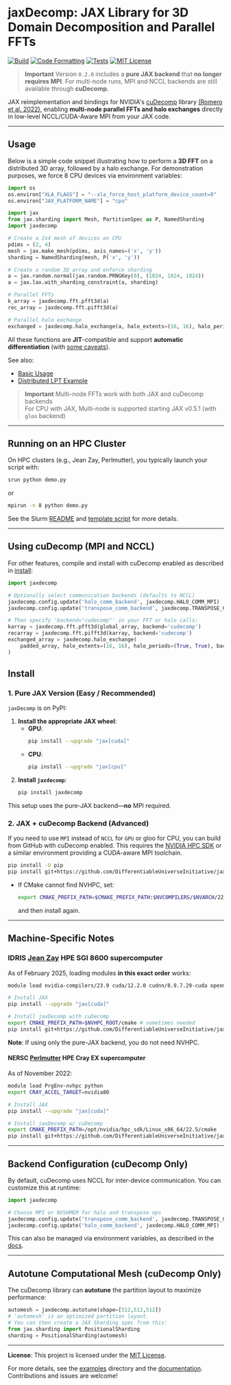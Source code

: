 
# jaxDecomp: JAX Library for 3D Domain Decomposition and Parallel FFTs

[![Build](https://github.com/DifferentiableUniverseInitiative/jaxDecomp/actions/workflows/github-deploy.yml/badge.svg)](https://github.com/DifferentiableUniverseInitiative/jaxDecomp/actions/workflows/github-deploy.yml)
[![Code Formatting](https://github.com/DifferentiableUniverseInitiative/jaxDecomp/actions/workflows/formatting.yml/badge.svg)](https://github.com/DifferentiableUniverseInitiative/jaxDecomp/actions/workflows/formatting.yml)
[![Tests](https://github.com/DifferentiableUniverseInitiative/jaxDecomp/actions/workflows/tests.yml/badge.svg)](https://github.com/DifferentiableUniverseInitiative/jaxDecomp/actions/workflows/tests.yml)
[![MIT License](https://img.shields.io/badge/License-MIT-yellow.svg)](https://opensource.org/licenses/MIT)

> **Important**
> Version `0.2.0` includes a **pure JAX backend** that **no longer requires MPI**. For multi-node runs, MPI and NCCL backends are still available through **cuDecomp**.

JAX reimplementation and bindings for NVIDIA's [cuDecomp](https://nvidia.github.io/cuDecomp/index.html) library [(Romero et al. 2022)](https://dl.acm.org/doi/abs/10.1145/3539781.3539797), enabling **multi-node parallel FFTs and halo exchanges** directly in low-level NCCL/CUDA-Aware MPI from your JAX code.

---

## Usage

Below is a simple code snippet illustrating how to perform a **3D FFT** on a distributed 3D array, followed by a halo exchange. For demonstration purposes, we force 8 CPU devices via environment variables:

```python
import os
os.environ["XLA_FLAGS"] = "--xla_force_host_platform_device_count=8"
os.environ["JAX_PLATFORM_NAME"] = "cpu"

import jax
from jax.sharding import Mesh, PartitionSpec as P, NamedSharding
import jaxdecomp

# Create a 2x4 mesh of devices on CPU
pdims = (2, 4)
mesh = jax.make_mesh(pdims, axis_names=('x', 'y'))
sharding = NamedSharding(mesh, P('x', 'y'))

# Create a random 3D array and enforce sharding
a = jax.random.normal(jax.random.PRNGKey(0), (1024, 1024, 1024))
a = jax.lax.with_sharding_constraint(a, sharding)

# Parallel FFTs
k_array = jaxdecomp.fft.pfft3d(a)
rec_array = jaxdecomp.fft.pifft3d(a)

# Parallel halo exchange
exchanged = jaxdecomp.halo_exchange(a, halo_extents=(16, 16), halo_periods=(True, True))
```

All these functions are **JIT**-compatible and support **automatic differentiation** (with [some caveats](docs/02-caveats.md)).

See also:
- [Basic Usage](docs/01-basic_usage.md)
- [Distributed LPT Example](examples/lpt_nbody_demo.py)
 
> **Important**
> Multi-node FFTs work with both JAX and cuDecomp backends\
> For CPU with JAX, Multi-node is supported starting JAX v0.5.1 (with `gloo` backend)

---

## Running on an HPC Cluster

On HPC clusters (e.g., Jean Zay, Perlmutter), you typically launch your script with:
```bash
srun python demo.py
```
or
```bash
mpirun -n 8 python demo.py
```

See the Slurm [README](slurms/README.md) and [template script](slurms/template.slurm) for more details.


---

## Using cuDecomp (MPI and NCCL)

For other features, compile and install with cuDecomp enabled as described in [install](#2-jax--cudecomp-backend-advanced):

```python
import jaxdecomp

# Optionally select communication backends (defaults to NCCL)
jaxdecomp.config.update('halo_comm_backend', jaxdecomp.HALO_COMM_MPI)
jaxdecomp.config.update('transpose_comm_backend', jaxdecomp.TRANSPOSE_COMM_MPI_A2A)

# Then specify 'backend="cudecomp"' in your FFT or halo calls:
karray = jaxdecomp.fft.pfft3d(global_array, backend='cudecomp')
recarray = jaxdecomp.fft.pifft3d(karray, backend='cudecomp')
exchanged_array = jaxdecomp.halo_exchange(
    padded_array, halo_extents=(16, 16), halo_periods=(True, True), backend='cudecomp'
)
```

## Install

### 1. Pure JAX Version (Easy / Recommended)

`jaxDecomp` is on PyPI:

1. **Install the appropriate JAX wheel**:
   - **GPU**:
     ```bash
     pip install --upgrade "jax[cuda]"
     ```
   - **CPU**:
     ```bash
     pip install --upgrade "jax[cpu]"
     ```
2. **Install `jaxdecomp`**:
   ```bash
   pip install jaxdecomp
   ```

This setup uses the pure-JAX backend—**no** MPI required.

### 2. JAX + cuDecomp Backend (Advanced)

If you need to use `MPI` instead of `NCCL` for `GPU` or gloo for CPU, you can build from GitHub with cuDecomp enabled. This requires the [NVIDIA HPC SDK](https://developer.nvidia.com/hpc-sdk) or a similar environment providing a CUDA-aware MPI toolchain.

```bash
pip install -U pip
pip install git+https://github.com/DifferentiableUniverseInitiative/jaxDecomp -Ccmake.define.JD_CUDECOMP_BACKEND=ON
```

- If CMake cannot find NVHPC, set:
  ```bash
  export CMAKE_PREFIX_PATH=$CMAKE_PREFIX_PATH:$NVCOMPILERS/$NVARCH/22.9/cmake
  ```
  and then install again.

---

## Machine-Specific Notes

### IDRIS [Jean Zay](http://www.idris.fr/eng/jean-zay/cpu/jean-zay-cpu-hw-eng.html) HPE SGI 8600 supercomputer


As of February 2025, loading modules **in this exact order** works:

```bash
module load nvidia-compilers/23.9 cuda/12.2.0 cudnn/8.9.7.29-cuda openmpi/4.1.5-cuda nccl/2.18.5-1-cuda cmake

# Install JAX
pip install --upgrade "jax[cuda]"

# Install jaxDecomp with cuDecomp
export CMAKE_PREFIX_PATH=$NVHPC_ROOT/cmake # sometimes needed
pip install git+https://github.com/DifferentiableUniverseInitiative/jaxDecomp -Ccmake.define.JD_CUDECOMP_BACKEND=ON
```

**Note**: If using only the pure-JAX backend, you do not need NVHPC.

#### NERSC [Perlmutter](https://docs.nersc.gov/systems/perlmutter/architecture/) HPE Cray EX supercomputer

As of November 2022:

```bash
module load PrgEnv-nvhpc python
export CRAY_ACCEL_TARGET=nvidia80

# Install JAX
pip install --upgrade "jax[cuda]"

# Install jaxDecomp w/ cuDecomp
export CMAKE_PREFIX_PATH=/opt/nvidia/hpc_sdk/Linux_x86_64/22.5/cmake
pip install git+https://github.com/DifferentiableUniverseInitiative/jaxDecomp -CCmake.define.JD_CUDECOMP_BACKEND=ON
```

---

## Backend Configuration (cuDecomp Only)

By default, cuDecomp uses NCCL for inter-device communication. You can customize this at runtime:

```python
import jaxdecomp

# Choose MPI or NVSHMEM for halo and transpose ops
jaxdecomp.config.update('transpose_comm_backend', jaxdecomp.TRANSPOSE_COMM_MPI_A2A)
jaxdecomp.config.update('halo_comm_backend', jaxdecomp.HALO_COMM_MPI)
```

This can also be managed via environment variables, as described in the [docs](https://github.com/DifferentiableUniverseInitiative/jaxDecomp/tree/main/docs).

---

## Autotune Computational Mesh (cuDecomp Only)

The cuDecomp library can **autotune** the partition layout to maximize performance:

```python
automesh = jaxdecomp.autotune(shape=[512,512,512])
# 'automesh' is an optimized partition layout.
# You can then create a JAX Sharding spec from this:
from jax.sharding import PositionalSharding
sharding = PositionalSharding(automesh)
```

---

**License**: This project is licensed under the [MIT License](https://opensource.org/licenses/MIT).

For more details, see the [examples](examples/) directory and the [documentation](docs/). Contributions and issues are welcome!
